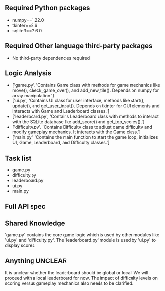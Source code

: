 ## Required Python packages

- numpy==1.22.0
- tkinter==8.6
- sqlite3==2.6.0

## Required Other language third-party packages

- No third-party dependencies required

## Logic Analysis

- ['game.py', 'Contains Game class with methods for game mechanics like move(), check_game_over(), and add_new_tile(). Depends on numpy for array manipulation.']
- ['ui.py', 'Contains UI class for user interface, methods like start(), update(), and get_user_input(). Depends on tkinter for GUI elements and interacts with Game and Leaderboard classes.']
- ['leaderboard.py', 'Contains Leaderboard class with methods to interact with the SQLite database like add_score() and get_top_scores().']
- ['difficulty.py', 'Contains Difficulty class to adjust game difficulty and modify gameplay mechanics. It interacts with the Game class.']
- ['main.py', 'Contains the main function to start the game loop, initializes UI, Game, Leaderboard, and Difficulty classes.']

## Task list

- game.py
- difficulty.py
- leaderboard.py
- ui.py
- main.py

## Full API spec



## Shared Knowledge

'game.py' contains the core game logic which is used by other modules like 'ui.py' and 'difficulty.py'. The 'leaderboard.py' module is used by 'ui.py' to display scores.

## Anything UNCLEAR

It is unclear whether the leaderboard should be global or local. We will proceed with a local leaderboard for now. The impact of difficulty levels on scoring versus gameplay mechanics also needs to be clarified.

